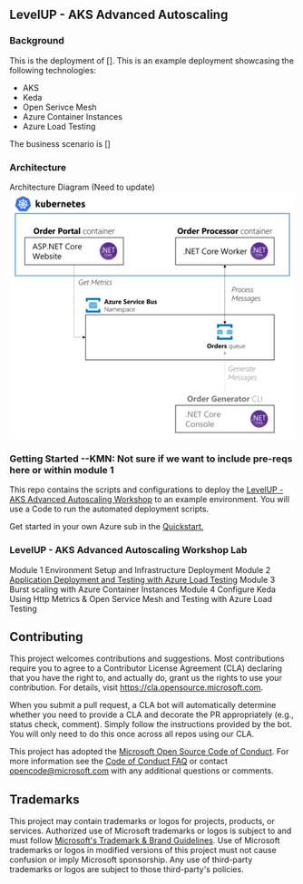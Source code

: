 ## LevelUP - AKS Advanced Autoscaling

### Background

This is the deployment of []. This is an example deployment showcasing the following technologies:

* AKS
* Keda
* Open Serivce Mesh
* Azure Container Instances
* Azure Load Testing

The business scenario is []

### Architecture

Architecture Diagram (Need to update)
![Architecture diagram](assets/Architecture.png)


### Getting Started --KMN: Not sure if we want to include pre-reqs here or within module 1

This repo contains the scripts and configurations to deploy the [LevelUP - AKS Advanced Autoscaling Workshop](https://github.com/[]) to an example environment. You will use a Code to run the automated deployment scripts. 

Get started in your own Azure sub in the [Quickstart.](docs/quickstart.md)

### LevelUP - AKS Advanced Autoscaling Workshop Lab
Module 1 Environment Setup and Infrastructure Deployment 
Module 2 [Application Deployment and Testing with Azure Load Testing](module2/README.md)
Module 3 Burst scaling with Azure Container Instances 
Module 4 Configure Keda Using Http Metrics & Open Service Mesh and Testing with Azure Load Testing

## Contributing

This project welcomes contributions and suggestions.  Most contributions require you to agree to a
Contributor License Agreement (CLA) declaring that you have the right to, and actually do, grant us
the rights to use your contribution. For details, visit https://cla.opensource.microsoft.com.

When you submit a pull request, a CLA bot will automatically determine whether you need to provide
a CLA and decorate the PR appropriately (e.g., status check, comment). Simply follow the instructions
provided by the bot. You will only need to do this once across all repos using our CLA.

This project has adopted the [Microsoft Open Source Code of Conduct](https://opensource.microsoft.com/codeofconduct/).
For more information see the [Code of Conduct FAQ](https://opensource.microsoft.com/codeofconduct/faq/) or
contact [opencode@microsoft.com](mailto:opencode@microsoft.com) with any additional questions or comments.

## Trademarks

This project may contain trademarks or logos for projects, products, or services. Authorized use of Microsoft 
trademarks or logos is subject to and must follow 
[Microsoft's Trademark & Brand Guidelines](https://www.microsoft.com/en-us/legal/intellectualproperty/trademarks/usage/general).
Use of Microsoft trademarks or logos in modified versions of this project must not cause confusion or imply Microsoft sponsorship.
Any use of third-party trademarks or logos are subject to those third-party's policies.

